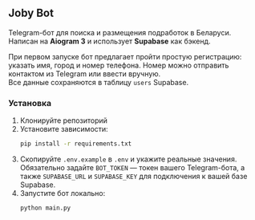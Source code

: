 ## Joby Bot

Telegram-бот для поиска и размещения подработок в Беларуси. Написан на **Aiogram 3** и использует **Supabase** как бэкенд.

При первом запуске бот предлагает пройти простую регистрацию: указать имя, город и номер телефона. Номер можно отправить контактом из Telegram или ввести вручную.  
Все данные сохраняются в таблицу `users` Supabase.

### Установка
1. Клонируйте репозиторий  
2. Установите зависимости:
   ```bash
   pip install -r requirements.txt

   ```
3. Скопируйте `.env.example` в `.env` и укажите реальные значения. Обязательно
   задайте `BOT_TOKEN` — токен вашего Telegram-бота, а также
   `SUPABASE_URL` и `SUPABASE_KEY` для подключения к вашей базе Supabase.
4. Запустите бот локально:
   ```bash
   python main.py
   ```
